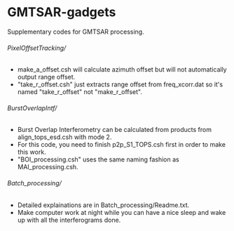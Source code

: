 # GMTSAR-gadgets

Supplementary codes for GMTSAR processing.

###### PixelOffsetTracking/
- make_a_offset.csh will calculate azimuth offset but will not automatically output range offset.  
- "take_r_offset.csh" just extracts range offset from freq_xcorr.dat so it's named "take_r_offset" not "make_r_offset".  

###### BurstOverlapIntf/
- Burst Overlap Interferometry can be calculated from products from align_tops_esd.csh with mode 2.  
- For this code, you need to finish p2p_S1_TOPS.csh first in order to make this work.  
- "BOI_processing.csh" uses the same naming fashion as MAI_processing.csh.  
  
###### Batch_processing/
- Detailed explainations are in Batch_processing/Readme.txt. 
- Make computer work at night while you can have a nice sleep and wake up with all the interferograms done. 
  
